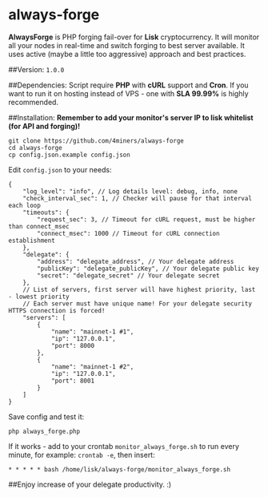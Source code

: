 # always-forge
**AlwaysForge** is PHP forging fail-over for **Lisk** cryptocurrency. It will monitor all your nodes in real-time and switch forging to best server available. It uses active (maybe a little too aggressive) approach and best practices.

##Version:
`1.0.0`

##Dependencies:
Script require **PHP** with **cURL** support and **Cron**. If you want to run it on hosting instead of VPS - one with **SLA 99.99%** is highly recommended.

##Installation:
**Remember to add your monitor's server IP to lisk whitelist (for API and forging)!**

```
git clone https://github.com/4miners/always-forge
cd always-forge
cp config.json.example config.json
```
Edit `config.json` to your needs:
```
{
    "log_level": "info", // Log details level: debug, info, none
    "check_interval_sec": 1, // Checker will pause for that interval each loop
    "timeouts": {
        "request_sec": 3, // Timeout for cURL request, must be higher than connect_msec
        "connect_msec": 1000 // Timeout for cURL connection establishment
    },
    "delegate": {
        "address": "delegate_address", // Your delegate address
        "publicKey": "delegate_publicKey", // Your delegate public key
        "secret": "delegate_secret" // Your delegate secret
    },
    // List of servers, first server will have highest priority, last - lowest priority
    // Each server must have unique name! For your delegate security HTTPS connection is forced!
    "servers": [
        {
            "name": "mainnet-1 #1",
            "ip": "127.0.0.1",
            "port": 8000
        },
        {
            "name": "mainnet-1 #2",
            "ip": "127.0.0.1",
            "port": 8001
        }
    ]
}
```

Save config and test it:
```
php always_forge.php
```
If it works - add to your crontab `monitor_always_forge.sh` to run every minute, for example: `crontab -e`, then insert:
```
* * * * * bash /home/lisk/always-forge/monitor_always_forge.sh
```

##Enjoy increase of your delegate productivity. :)
